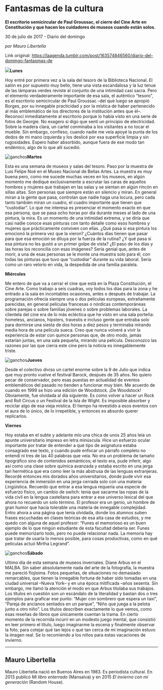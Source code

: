 # Fantasmas de la cultura

**El escritorio semicircular de Paul Groussac, el cierre del Cine Arte en Constitución y que hacen los cuidadores de museos cuando están solos.**

30 de julio de 2017 - Diario del domingo

_por Mauro Libertella_

Link original: https://laagenda.tumblr.com/post/163574846560/diario-del-domingo-fantasmas-de

![](https://64.media.tumblr.com/cd034598d0499fa9085a0d95ac504092/tumblr_inline_pk08nxCoU91t6q87u_500.jpg)**Lunes**  

Hoy entré por primera vez a la sala del tesoro de la Biblioteca Nacional. El salón es por supuesto muy bello, tiene una vista escandalosa y la luz tenue de las lámparas verdes reviste al conjunto de una intimidad casi sacra. Pero el elemento verdaderamente importante de esa sala, el auténtico “tesoro”, es el escritorio semicircular de Paul Groussac –del que luego se apropió Borges, por su innegable practicidad y por la mística de haber pertenecido al más emblemático de los directores de la institución antes que él–. Reconocí inmediatamente al escritorio porque lo había visto en una serie de fotos de Georgie. No exagero si digo que sentí un principio de electricidad. Sobre la madera clara, un cartel conminaba a los visitantes a no tocar el mueble. Sin embargo, confieso, cuando nadie me veía apoyé la punta de los dedos de mi mano izquierda y los deslicé por esa superficie limpia y sin rugosidades. Espero haber absorbido, aunque fuera de ese modo tan endémico, algo de lo que allí sucedió. 

![ganchos](https://64.media.tumblr.com/cd034598d0499fa9085a0d95ac504092/tumblr_inline_pk08nxCoU91t6q87u_500.jpg)**Martes**  

Esta es una semana de museos y salas del tesoro. Paso por la muestra de Luis Felipe Noé en el Museo Nacional de Bellas Artes. La muestra es muy buena pero, como me sucede muchas veces en los museos, en algún momento me dediqué exclusivamente a escrutar las caras de aquellos hombres y mujeres que trabajan en las salas y se sientan en algún rincón en sillas altas. Son personas que siempre están en silencio y miran. En general miran a la gente que pasa, controlan que nadie haga una locura, pero cada tanto también miran un cuadro, el cuadro importante que tienen que “custodiar”. Lo que me interesa es presenciar el momento exacto en que esa persona, que se pasa ocho horas por día durante meses al lado de una pintura, la mira. Es un momento de una intimidad extrema, y se diría que casi nadie conoce esas pinturas con tanto detalle como esos hombres y mujeres que prácticamente conviven con ellas. ¿Qué pasa si esa pintura los emocionó la primera vez que la vieron? ¿Cuántos días tienen que pasar para que esa emoción se diluya por la fuerza de la rutina? ¿Y qué pasa si esa pintura no les gustó a un primer golpe de vista? ¿El paso de los días y las horas los reconcilia con esas imágenes? Sería genial que, antes de morir, a una de esas personas se le monte una muestra solo para él, con todas las pinturas que tuvo que “custodiar” durante su vida laboral. Sería como un raro velorio en vida, la despedida de una familia paralela. 

**Miércoles**  

Me entero de que va a cerrar el cine que está en la Plaza Constitución, el Cine Arte. Como trabajo a seis cuadras, voy todos los días para la zona y he entrado a la sala en incontables ocasiones, antes o después de trabajar. La programación ofrecía siempre una o dos películas europeas, extrañamente parecidas, en general películas francesas o nórdicas contemporáneas sobre parejas o sobre familias jóvenes o sobre problemas laborales. La clientela del cine era de lo más ecléctica que he visto en una sala porteña: homeless, ancianos, hipsters, travestis e incluso gente que entraba solo para dormirse una siesta de dos horas a diez pesos y terminaba mirando media hora de una película sueca. Creo que nunca volveré a vivir la experiencia de estar con quince personas que, de otro modo, jamás estarían juntas, en una sala pequeña, mirando una película. Desconozco las razones por las que cierra este cine pero la noticia es innegablemente triste. 

![ganchos](https://64.media.tumblr.com/542af049dcb505bd2d3b1e659dc25987/tumblr_inline_pk08nySBhw1t6q87u_500.jpg)**Jueves**  

Desde el colectivo diviso un cartel enorme sobre la 9 de Julio que indica que muy pronto vuelve el festival Barock, después de 35 años. No quiero pecar de conservador, pero esas puestas en actualidad de eventos emblemáticos del pasado no tienden a funcionar muy bien. Me acuerdo de cuando en 1999 se hizo una edición de Woodstock. ¡De Woodstock! Obviamente, fue olvidada al día siguiente. Es como volver a hacer un Rock and Roll Circus o un Festival de la Isla de Wight. Es imposible absorber y reciclar algo de esa vieja mística. El tiempo ha revestido a esos eventos con el aura de lo único, de lo irrepetible, y entonces es absurdo querer replicarlos. 

**Viernes**  

Hoy estaba en el subte y adelante mío una chica de unos 25 años leía un apunte universitario impreso en letra minúscula. Hice un esfuerzo ocular importante por tratar de entender a qué tipo de asignatura estaba consagrado ese texto, y cuando pude enfocar un párrafo completo no entendí ni tres de las 40 palabras que veía. No era un problema de tamaño tipográfico sino de contenidos semánticos; el texto era, pude inferir, algo así como una clase sobre química avanzada y estaba escrito en una jerga tan hermética que era como leer la más abstrusa de las lenguas extranjeras. Recordé entonces mis dorados años universitarios, donde pude vivir esa experiencia de inmersión en una jerga cerrada solo con una materia: Lingüística. Recuerdo que entrar a esa lengua requería una especie de esfuerzo físico, un cambio de switch: tenía que sacarme las ropas de la vida civil en la lengua castellana para entrar a ese universo lexical del que ahora no recuerdo un solo término. El profesor era un genio, un hombre de gran humor que hacía tolerable una materia de innegable complejidad. Entro ahora a una página que tenía olvidada, donde los alumnos suben frases escuchadas en clases teóricas de esa alta casa de estudios, y me quedo con alguna de aquel profesor: “Funes el memorioso es un buen ejemplo de lo que ningún estudiante de esta facultad debería ser. Funes puede memorizarlo todo, pero no puede relacionar nada. La memoria hay que tratar de usarla lo menos posible, para cosas productivas, como en qué películas actuó Mirtha Legrand”. 

![ganchos](https://64.media.tumblr.com/ee53f8d24cc815938d9c1c189d020106/tumblr_inline_pk08ny0E041t6q87u_500.jpg)**Sábado**  

Ultimo día de esta semana de museos invernales. Diane Arbus en el MALBA. Sin saber absolutamente nada del arte de la fotografía, la muestra me pareció flojísima. Fotos pequeñas, de situaciones no demasiado remarcables, que tienen la innegable fortuna de haber sido tomadas en una ciudad universal –Nueva York– y en una época mitificada –años sesenta. Sin embargo, me llamó la atención el modo en que Arbus titulaba sus trabajos. Los títulos en cuestión son un escándalo de la literalidad y bastan dos o tres ejemplos para graficar ese punto: “Mujer con sombrero que espera un taxi”, “Pareja de ancianos sentados en un parque”, “Niño que juega a la pelota junto a otro niño”. Los títulos describen exactamente lo que vemos, como esas reseñas de libros que únicamente cuentan la trama. En cierto momento de la recorrida incurrí en un modesto juego mental, que consistió en leer primero el título, luego imaginarme la escena y finalmente observar la foto, para cotejar qué tan lejos o qué tan cerca de mi imaginación estuvo la imagen real. Se lo recomiendo a los niños para estas vacaciones de invierno. 

  




---

Mauro Libertella
----------------

 Mauro Libertella nació en Buenos Aires en 1983. Es periodista cultural. En 2013 publicó *Mi libro enterrado* (Mansalva) y en 2015 *El invierno con mi generación* (Random House).

